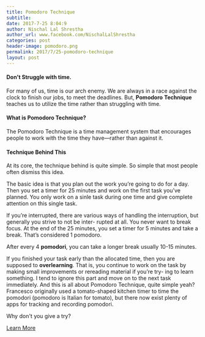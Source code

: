 ```yaml
---
title: Pomodoro Technique
subtitle: 
date: 2017-7-25 8:04:9
author: Nischal Lal Shrestha
author_url: www.facebook.com/NischalLalShrestha
categories: post
header-image: pomodoro.png
permalink: 2017/7/25-pomodoro-technique
layout: post
---
```


<h4> Don't Struggle with time. </h4>

For many of us, time is our arch enemy. We are always in a race against the clock to finish our jobs, to meet the deadlines. But, **Pomodoro** **Technique** teaches us to utilize the time rather than struggling with time.

<h4> What is Pomodoro Technique? </h4>

The Pomodoro Technique is a time management system that encourages people to work with the time they have—rather than against it. 

<h4> Technique Behind This </h4>
At its core, the technique behind is quite simple. So simple that most people often dismiss this idea.


The basic idea is that you plan out the work you’re going to do for a day.
Then you set a timer for 25 minutes and work on the first task you’ve
planned. You only work on a sinle task during one time and give complete attention on this single task. 

If you’re interrupted, there are various
ways of handling the interruption, but generally you strive to not be inter-
rupted at all. You never want to break focus. At the end of the 25 minutes, you set a timer for 5 minutes and take a
break. That’s considered 1 pomodoro. 

After every 4 **pomodori**, you can take a longer break usually 10-15 minutes.

If you finished your task early than the allocated time, then you are supposed to **overlearning**. That is, you continue to work on the
task by making small improvements or rereading material if you’re try-
ing to learn something. I tend to ignore this part and move on to the
next task immediately.
And this is all about Pomodoro Technique, quite simple yeah?
Francesco originally used a tomato-shaped kitchen timer to time the
pomodori (pomodoro is Italian for tomato), but there now exist plenty
of apps for tracking and recording pomodori.

Why don't you give a try?

[Learn More](https://cirillocompany.de/pages/pomodoro-technique) 
